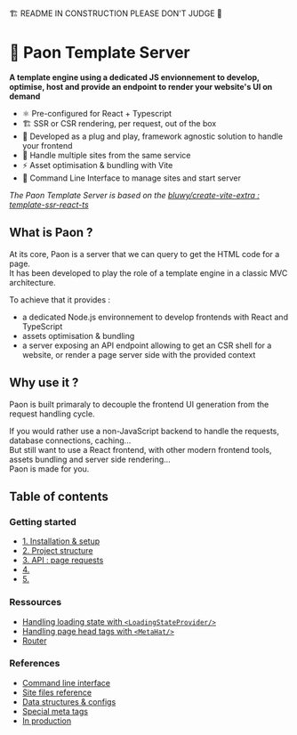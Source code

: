 🏗️ README IN CONSTRUCTION PLEASE DON'T JUDGE 🔧

# 🦚 Paon Template Server
**A template engine using a dedicated JS envionnement to develop, optimise, host and provide an endpoint to render your website's UI on demand**

- ⚛️ Pre-configured for React + Typescript
- 🏗️ SSR or CSR rendering, per request, out of the box
- 🧩 Developed as a plug and play, framework agnostic solution to handle your frontend
- 🌌 Handle multiple sites from the same service
- ⚡ Asset optimisation & bundling with Vite
- 🔧 Command Line Interface to manage sites and start server

*The Paon Template Server is based on the [bluwy/create-vite-extra : template-ssr-react-ts ](https://github.com/bluwy/create-vite-extra/tree/master/template-ssr-react-ts)*


## What is Paon ?

At its core, Paon is a server that we can query to get the HTML code for a page.\
It has been developed to play the role of a template engine in a classic MVC architecture.

To achieve that it provides :
- a dedicated Node.js environnement to develop frontends with React and TypeScript
- assets optimisation & bundling
- a server exposing an API endpoint allowing to get an CSR shell for a website, or render a page server side with the provided context

## Why use it ?

Paon is built primaraly to decouple the frontend UI generation from the request handling cycle.

If you would rather use a non-JavaScript backend to handle the requests, database connections, caching...\
But still want to use a React frontend, with other modern frontend tools, assets bundling and server side rendering...\
Paon is made for you.



## Table of contents

### Getting started

- [1. Installation & setup](/documentation/getting-started/1-setup.md)
- [2. Project structure](/documentation/getting-started/2-structure.md) 
- [3. API : page requests](/documentation/getting-started/3-api.md) 
- [4. ]()
- [5. ]()

### Ressources

- [Handling loading state with `<LoadingStateProvider/>`](/documentation/ressources/loading-context.md)
- [Handling page head tags with `<MetaHat/>`](/documentation/ressources/meta-hat.md)
- [Router](/documentation/ressources/router.md)

### References

- [Command line interface](/documentation/references/cli.md)
- [Site files reference](/documentation/references/site-files.md)
- [Data structures & configs](/documentation/references/data-structures.md)
- [Special meta tags](/documentation/references/special-meta-tags.md)
- [In production](/documentation/references/production.md)
